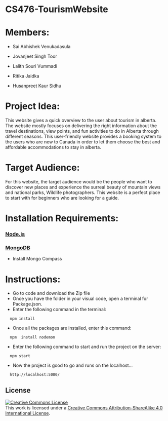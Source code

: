 # CS476-TourismWebsite
# Members:

 - Sai Abhishek  Venukadasula
 * Jovanjeet Singh Toor 
 + Lalith Souri Vummadi
 - Ritika Jaidka
 * Husanpreet Kaur Sidhu
 

# Project Idea:

This website gives a quick overview to the user about tourism in alberta. The website mostly focuses on delivering the right information about the travel destinations, view points, and fun activities to do in Alberta through different seasons. This user-friendly website provides a booking system to the users who are new to Canada in order to let them choose the best and affordable accommodations to stay in alberta.

# Target Audience:

For this website, the target audience would be the people who want to discover new places and experience the surreal beauty of mountain views and national parks,  Wildlife photographers. This website is a perfect place to start with for beginners who are looking for a guide.

# Installation Requirements:

### [Node.js](https://nodejs.org/en/download)

### [MongoDB](https://www.mongodb.com/try/download/community)

 - Install Mongo Compass

# Instructions:

 - Go to code and download the Zip file
 - Once you have the folder in your visual code, open a terminal for  Package.json.
 - Enter the following command in the terminal:
 ```
   npm install
 ```
 - Once all the packages are installed, enter this command: 
 ```
   npm  install nodemon
 ```
 - Enter the following command to start and run the project on the server:
 ```
   npm start
 ```
 - Now the project is good to go and runs on the localhost...
 ```
   http://localhost:5000/
 ```

## License

<a rel="license" href="http://creativecommons.org/licenses/by-sa/4.0/"><img alt="Creative Commons License" style="border-width:0" src="https://i.creativecommons.org/l/by-sa/4.0/88x31.png" /></a><br />This work is licensed under a <a rel="license" href="http://creativecommons.org/licenses/by-sa/4.0/">Creative Commons Attribution-ShareAlike 4.0 International License</a>.
